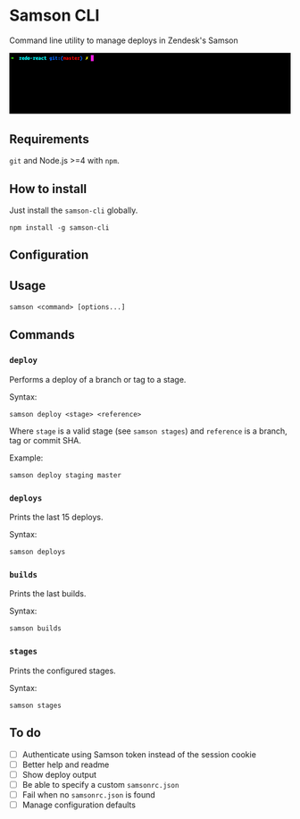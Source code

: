 # Samson CLI
Command line utility to manage deploys in Zendesk's Samson

<img src="assets/screenshot.gif" />

## Requirements
`git` and Node.js >=4 with `npm`.

## How to install
Just install the `samson-cli` globally.
```
npm install -g samson-cli
```

## Configuration


## Usage
```
samson <command> [options...]
```

## Commands

### `deploy`
Performs a deploy of a branch or tag to a stage.

Syntax:
```
samson deploy <stage> <reference>
```

Where `stage` is a valid stage (see `samson stages`) and `reference` is a branch, tag or commit SHA.

Example:
```
samson deploy staging master
```

### `deploys`
Prints the last 15 deploys.

Syntax:
```
samson deploys
```

### `builds`
Prints the last builds.

Syntax:
```
samson builds
```

### `stages`
Prints the configured stages.

Syntax:
```
samson stages
```

## To do
- [ ] Authenticate using Samson token instead of the session cookie
- [ ] Better help and readme
- [ ] Show deploy output
- [ ] Be able to specify a custom `samsonrc.json`
- [ ] Fail when no `samsonrc.json` is found
- [ ] Manage configuration defaults
